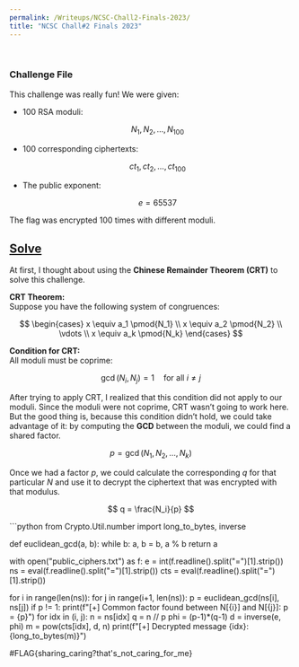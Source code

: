 ```yaml
---
permalink: /Writeups/NCSC-Chall2-Finals-2023/
title: "NCSC Chall#2 Finals 2023"
---
```

<br>

<h3>
  <a href="assets/images/files/public_ciphers.txt" download style="text-decoration: none; color: inherit;">
    Challenge File
  </a>
</h3>

This challenge was really fun! We were given:  

- 100 RSA moduli:

  $$
  N_1, N_2, \dots, N_{100}
  $$

- 100 corresponding ciphertexts:
  
  $$
  ct_1, ct_2, \dots, ct_{100}
  $$

- The public exponent:
  
  $$
  e = 65537
  $$

The flag was encrypted 100 times with different moduli.

## <a href="#solve-code">Solve</a>

At first, I thought about using the **Chinese Remainder Theorem (CRT)** to solve this challenge.

 **CRT Theorem:**  
Suppose you have the following system of congruences:  

$$
\begin{cases}
x \equiv a_1 \pmod{N_1} \\
x \equiv a_2 \pmod{N_2} \\
\vdots \\
x \equiv a_k \pmod{N_k}
\end{cases}
$$  

**Condition for CRT:**  
All moduli must be coprime:  

$$
\gcd(N_i, N_j) = 1 \quad \text{for all } i \neq j
$$

After trying to apply CRT, I realized that this condition did not apply to our moduli. Since the moduli were not coprime, CRT wasn’t going to work here.  
But the good thing is, because this condition didn’t hold, we could take advantage of it: by computing the **GCD** between the moduli, we could find a shared factor. 

$$
p = \gcd(N_1, N_2, \dots, N_k)
$$

Once we had a factor $p$, we could calculate the corresponding $q$ for that particular $N$ and use it to decrypt the ciphertext that was encrypted with that modulus.

$$
q = \frac{N_i}{p}
$$

<p id="solve-code"></p>
```python
 from Crypto.Util.number import long_to_bytes, inverse


def euclidean_gcd(a, b):
    while b:
        a, b = b, a % b
    return a


with open("public_ciphers.txt") as f:
    e = int(f.readline().split("=")[1].strip())
    ns = eval(f.readline().split("=")[1].strip())
    cts = eval(f.readline().split("=")[1].strip())


for i in range(len(ns)):
    for j in range(i+1, len(ns)):
        p = euclidean_gcd(ns[i], ns[j])
        if p != 1:
            print(f"[+] Common factor found between N[{i}] and N[{j}]: p = {p}")
            for idx in (i, j):
                n = ns[idx]
                q = n // p
                phi = (p-1)*(q-1)
                d = inverse(e, phi)
                m = pow(cts[idx], d, n)
                print(f"[+] Decrypted message {idx}: {long_to_bytes(m)}")

#FLAG{sharing_caring?that's_not_caring_for_me}
```
